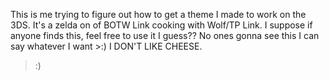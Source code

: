 This is me trying to figure out how to get a theme I made to work on the 3DS. 
It's a zelda on of BOTW Link cooking with Wolf/TP Link. I suppose if anyone finds this, feel free to use it I guess??
No ones gonna see this I can say whatever I want >:)
I DON'T LIKE CHEESE.
>:)
